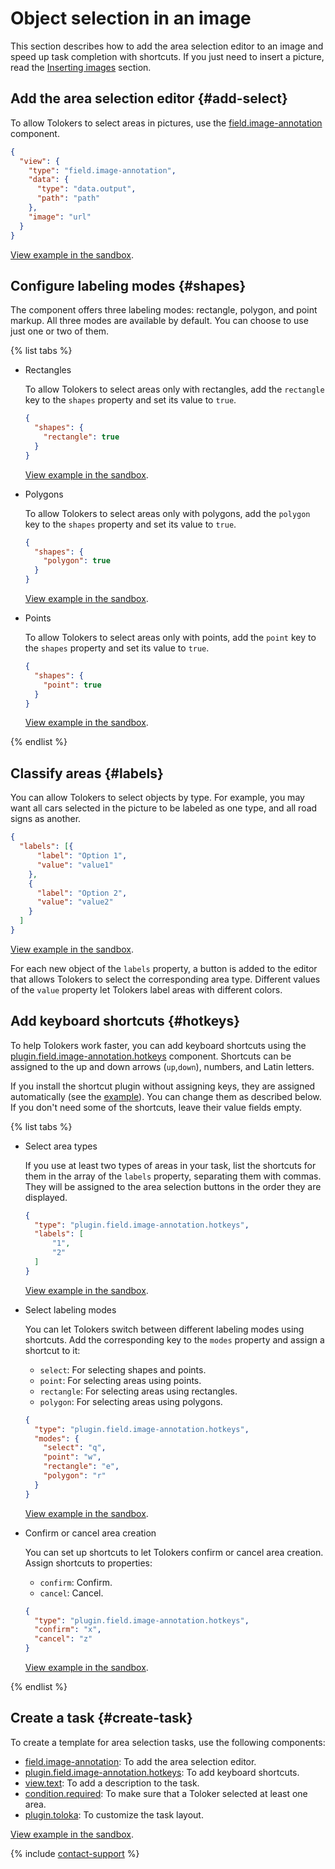 # Object selection in an image

This section describes how to add the area selection editor to an image and speed up task completion with shortcuts. If you just need to insert a picture, read the [Inserting images](insert-images.md) section.


## Add the area selection editor {#add-select}

To allow Tolokers to select areas in pictures, use the [field.image-annotation](../reference/field.image-annotation.md) component.

```json
{
  "view": {
    "type": "field.image-annotation",
    "data": {
      "type": "data.output",
      "path": "path"
    },
    "image": "url"
  }
}
```

[View example in the sandbox](https://clck.ru/RnZox).


## Configure labeling modes {#shapes}

The component offers three labeling modes: rectangle, polygon, and point markup. All three modes are available by default. You can choose to use just one or two of them.

{% list tabs %}

- Rectangles

  To allow Tolokers to select areas only with rectangles, add the `rectangle` key to the `shapes` property and set its value to `true`.

  ```json
  {
    "shapes": {
      "rectangle": true
    }
  }
  ```

  [View example in the sandbox](https://clck.ru/Rna3F).

- Polygons

  To allow Tolokers to select areas only with polygons, add the `polygon` key to the `shapes` property and set its value to `true`.

  ```json
  {
    "shapes": {
      "polygon": true
    }
  }
  ```

  [View example in the sandbox](https://clck.ru/RnZtm).

- Points

  To allow Tolokers to select areas only with points, add the `point` key to the `shapes` property and set its value to `true`.

  ```json
  {
    "shapes": {
      "point": true
    }
  }
  ```

  [View example in the sandbox](https://clck.ru/RnZyt).

{% endlist %}

## Classify areas {#labels}

You can allow Tolokers to select objects by type. For example, you may want all cars selected in the picture to be labeled as one type, and all road signs as another.

```json
{
  "labels": [{
      "label": "Option 1",
      "value": "value1"
    },
    {
      "label": "Option 2",
      "value": "value2"
    }
  ]
}
```

[View example in the sandbox](https://clck.ru/TqvPR).

For each new object of the `labels` property, a button is added to the editor that allows Tolokers to select the corresponding area type. Different values of the `value` property let Tolokers label areas with different colors.


## Add keyboard shortcuts {#hotkeys}

To help Tolokers work faster, you can add keyboard shortcuts using the [plugin.field.image-annotation.hotkeys](../reference/plugin.field.image-annotation.hotkeys.md) component. Shortcuts can be assigned to the up and down arrows (`up`,`down`), numbers, and Latin letters.

If you install the shortcut plugin without assigning keys, they are assigned automatically (see the [example](https://clck.ru/RnbbS)). You can change them as described below. If you don't need some of the shortcuts, leave their value fields empty.

{% list tabs %}

- Select area types

  If you use at least two types of areas in your task, list the shortcuts for them in the array of the `labels` property, separating them with commas. They will be assigned to the area selection buttons in the order they are displayed.

  ```json
  {
    "type": "plugin.field.image-annotation.hotkeys",
    "labels": [
        "1",
        "2"
    ]
  }
  ```

  [View example in the sandbox](https://clck.ru/TqvWA).

- Select labeling modes

  You can let Tolokers switch between different labeling modes using shortcuts. Add the corresponding key to the `modes` property and assign a shortcut to it:
  - `select`: For selecting shapes and points.
  - `point`: For selecting areas using points.
  - `rectangle`: For selecting areas using rectangles.
  - `polygon`: For selecting areas using polygons.

  ```json
  {
    "type": "plugin.field.image-annotation.hotkeys",
    "modes": {
      "select": "q",
      "point": "w",
      "rectangle": "e",
      "polygon": "r"
    }
  }
  ```

  [View example in the sandbox](https://clck.ru/TqvYU).

- Confirm or cancel area creation

  You can set up shortcuts to let Tolokers confirm or cancel area creation. Assign shortcuts to properties:
  - `confirm`: Confirm.
  - `cancel`: Cancel.

  ```json
  {
    "type": "plugin.field.image-annotation.hotkeys",
    "confirm": "x",
    "cancel": "z"
  }
  ```

  [View example in the sandbox](https://clck.ru/Tqvai).

{% endlist %}

## Create a task {#create-task}

To create a template for area selection tasks, use the following components:

- [field.image-annotation](../reference/field.image-annotation.md): To add the area selection editor.
- [plugin.field.image-annotation.hotkeys](../reference/plugin.field.image-annotation.hotkeys.md): To add keyboard shortcuts.
- [view.text](../reference/view.text.md): To add a description to the task.
- [condition.required](../reference/condition.required.md): To make sure that a Toloker selected at least one area.
- [plugin.toloka](../reference/plugin.toloka.md): To customize the task layout.

[View example in the sandbox](https://clck.ru/Tqvd5).

{% include [contact-support](../_includes/contact-support.md) %}